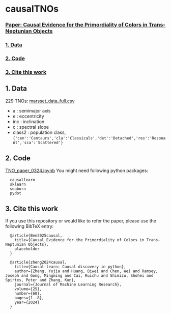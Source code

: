 # causalTNOs

### [Paper: Causal Evidence for the Primordiality of Colors in Trans-Neptunian Objects](https://ui.adsabs.harvard.edu/)
### [1. Data](#1-data-1)
### [2. Code](#2-code-1)
### [3. Cite this work](#3-cite-this-work-1)

## 1. Data
229 TNOs: [marsset_data_full.csv](https://github.com/ZehaoJin/causalTNOs/blob/main/marsset_data_full.csv)
- a : semimajor axis
- e : eccentricity
- inc : inclination
- c : spectral slope
- class2 : population class, `{'cen':'Centaurs','cla':'Classicals','det':'Detached','res':'Resonant','sca':'Scattered'}`


## 2. Code
[TNO_paper_0324.ipynb](https://github.com/ZehaoJin/causalTNOs/blob/main/TNO_paper_0324.ipynb)
You might need following python packages:

      causallearn
      sklearn
      seaborn
      pydot
## 3. Cite this work
If you use this repository or would like to refer the paper, please use the following BibTeX entry:

      @article{Ben2025causal,
        title={Causal Evidence for the Primordiality of Colors in Trans-Neptunian Objects},
        placeholder
      }

      @article{zheng2024causal,
        title={Causal-learn: Causal discovery in python},
        author={Zheng, Yujia and Huang, Biwei and Chen, Wei and Ramsey, Joseph and Gong, Mingming and Cai, Ruichu and Shimizu, Shohei and Spirtes, Peter and Zhang, Kun},
        journal={Journal of Machine Learning Research},
        volume={25},
        number={60},
        pages={1--8},
        year={2024}
      }
